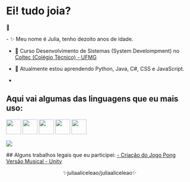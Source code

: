  
  # Ei! tudo joia?
  :sunflower:

 </div> 
- ✨ Meu nome é Julia, tenho dezoito anos de idade.
  
- 🔭 Curso Desenvolvimento de Sistemas (System Develompment) no <a href="http://www.coltec.ufmg.br/coltec-ufmg/">Coltec (Colégio Técnico) - UFMG </a>
  
- 🌱 Atualmente estou aprendendo Python, Java, C#, CSS e JavaScript.
- 
## Aqui vai algumas das linguagens que eu mais uso:
<img src="https://cdn.jsdelivr.net/gh/devicons/devicon/icons/html5/html5-original.svg" width="40" height="40"/>
<img src="https://cdn.jsdelivr.net/gh/devicons/devicon/icons/css3/css3-original.svg" width="40" height="40"/>
<img src="https://cdn.jsdelivr.net/gh/devicons/devicon/icons/c/c-original.svg" width="40" height="40"/>
<img src="https://cdn.jsdelivr.net/gh/devicons/devicon/icons/csharp/csharp-original.svg" width="40" height="40"/>
<img src="https://cdn.jsdelivr.net/gh/devicons/devicon/icons/java/java-original.svg" width="40" height="40"/>
  <p> 
  <img src ="https://github-readme-stats.vercel.app/api/top-langs/?username=juliaaliceleao" />
  <p>
## Alguns trabalhos legais que eu participei:
   <a href="https://github.com/juliaaliceleao/PongGameMusical-C-Sharp">- Criação do Jogo Pong Versão Musical - Unity</a>
<div align="center">
    ✨juliaaliceleao/juliaaliceleao✨
</div>
